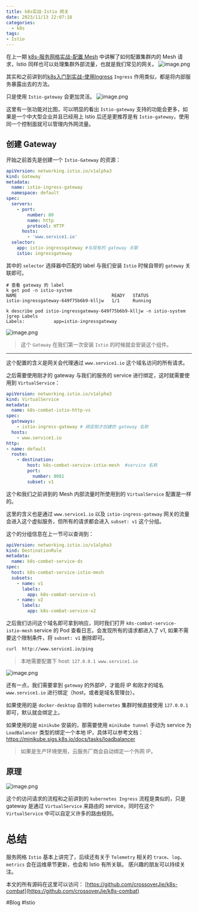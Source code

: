 ```yaml
---
title: k8s实战-Istio 网关
date: 2023/11/13 22:07:18
categories:
  - k8s
tags:
- Istio
---
```

在上一期 [k8s-服务网格实战-配置 Mesh](https://crossoverjie.top/2023/11/07/ob/k8s-Istio02/) 中讲解了如何配置集群内的 Mesh 请求，Istio 同样也可以处理集群外部流量，也就是我们常见的网关。
![image.png](https://s2.loli.net/2023/11/14/TSCmnecrjHKfLzi.png)
<!--more-->

其实和之前讲到的[k8s入门到实战-使用Ingress](https://crossoverjie.top/2023/09/15/ob/k8s-Ingress/) `Ingress` 作用类似，都是将内部服务暴露出去的方法。

只是使用 `Istio-gateway` 会更加灵活。
![image.png](https://s2.loli.net/2023/11/14/hVFUTLB2CHjeRuM.png)

这里有一张功能对比图，可以明显的看出 `Istio-gateway` 支持的功能会更多，如果是一个中大型企业并且已经用上 Istio 后还是更推荐是有 `Istio-gateway`，使用同一个控制面就可以管理内外网流量。


## 创建 Gateway
开始之前首先是创建一个 `Istio-Gateway` 的资源：

```yaml
apiVersion: networking.istio.io/v1alpha3  
kind: Gateway  
metadata:  
  name: istio-ingress-gateway  
  namespace: default  
spec:  
  servers:  
    - port:  
        number: 80  
        name: http  
        protocol: HTTP  
      hosts:  
        - 'www.service1.io'  
  selector:  
    app: istio-ingressgateway #与现有的 gateway 关联  
    istio: ingressgateway
```

其中的 `selector` 选择器中匹配的 label 与我们安装 `Istio` 时候自带的 `gateway` 关联即可。

```shell
# 查看 gateway 的 label
k get pod -n istio-system
NAME                                    READY   STATUS
istio-ingressgateway-649f75b6b9-klljw   1/1     Running

k describe pod istio-ingressgateway-649f75b6b9-klljw -n istio-system |grep Labels
Labels:           app=istio-ingressgateway
```

![image.png](https://s2.loli.net/2023/10/26/3JXneYvyqI4WTgt.png)

> 这个 `Gateway` 在我们第一次安装 `Istio` 的时候就会安装这个组件。

---
这个配置的含义是网关会代理通过 `www.service1.io` 这个域名访问的所有请求。

之后需要使用刚才的 gateway 与我们的服务的 service 进行绑定，这时就需要使用到 `VirtualService`：

```yaml
apiVersion: networking.istio.io/v1alpha3  
kind: VirtualService  
metadata:  
  name: k8s-combat-istio-http-vs  
spec:  
  gateways:  
    - istio-ingress-gateway # 绑定刚才创建的 gateway 名称 
  hosts:  
    - www.service1.io
http:
- name: default  
  route:  
    - destination:  
        host: k8s-combat-service-istio-mesh  #service 名称
        port:  
          number: 8081  
        subset: v1
```
这个和我们之前讲到的 Mesh 内部流量时所使用到的 `VirtualService` 配置是一样的。

这里的含义也是通过 `www.service1.io` 以及 `istio-ingress-gateway` 网关的流量会进入这个虚拟服务，但所有的请求都会进入 `subset: v1` 这个分组。

这个的分组信息在上一节可以查询到：
```yaml
apiVersion: networking.istio.io/v1alpha3  
kind: DestinationRule  
metadata:  
  name: k8s-combat-service-ds  
spec:  
  host: k8s-combat-service-istio-mesh  
  subsets:  
    - name: v1  
      labels:  
        app: k8s-combat-service-v1  
    - name: v2  
      labels:  
        app: k8s-combat-service-v2
```

之后我们访问这个域名即可拿到响应，同时我们打开 `k8s-combat-service-istio-mesh` service 的 Pod 查看日志，会发现所有的请求都进入了 v1, 如果不需要这个限制条件，将 `subset: v1` 删除即可。

```bash
curl  http://www.service1.io/ping
```

> 本地需要配置下 host: `127.0.0.1 www.service1.io`
 
![image.png](https://s2.loli.net/2023/11/13/ksR9FbdWMEhlLBQ.png)

还有一点，我们需要拿到 `gateway` 的外部IP，才能将 IP 和刚才的域名`www.service1.io` 进行绑定（host，或者是域名管理台）。

如果使用的是 `docker-desktop` 自带的 `kubernetes` 集群时候直接使用 `127.0.0.1` 即可，默认就会绑定上。

如果使用的是 `minikube` 安装的，那需要使用 `minikube tunnel` 手动为 service 为`LoadBalancer` 类型的绑定一个本地 IP，具体可以参考文档：
https://minikube.sigs.k8s.io/docs/tasks/loadbalancer

> 如果是生产环境使用，云服务厂商会自动绑定一个外网 IP。

## 原理
![image.png](https://s2.loli.net/2023/11/14/4yBEDZOcsWKxLpg.png)

这个的访问请求的流程和之前讲到的 `kubernetes Ingress` 流程是类似的，只是 gateway 是通过 `VirtualService` 来路由的 service，同时在这个 `VirtualService` 中可以自定义许多的路由规则。

# 总结
服务网格 `Istio` 基本上讲完了，后续还有关于 `Telemetry` 相关的 `trace`、`log`、`metrics` 会在运维章节更新，也会和 Istio 有所关联。
感兴趣的朋友可以持续关注。

本文的所有源码在这里可以访问：
[https://github.com/crossoverJie/k8s-combat](https://github.com/crossoverJie/k8s-combat)

#Blog #Istio 
